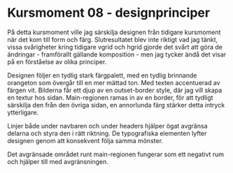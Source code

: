 Kursmoment 08 - designprinciper
=======================

På detta kursmoment ville jag särskilja designen från tidigare kursmoment när det kom till form och färg. Slutresultatet blev inte riktigt vad jag tänkt, vissa svårigheter kring tidigare vgrid och hgrid gjorde det svårt att göra de ändringar - framförallt gällande komposition - men jag tycker ändå det visar på en förståelse av olika principer.

Designen följer en tydlig stark färgpalett, med en tydlig brinnande orangeton som övergår till en mer mättad ton. Med texten accentuerad av färgen vit. Bilderna får ett djup av en outset-border style, där jag vill skapa en textur hos sidan. Main-regionen ramas in av en border, för att tydligt särskilja den från den övriga sidan, en annorlunda färg stärker detta intryck ytterligare.

Linjer både under navbaren och under headers hjälper ögat avgränsa delarna och styra den i rätt riktning. De typografiska elementen lyfter designen genom att konsekvent följa samma mönster.

Det avgränsade området runt main-regionen fungerar som ett negativt rum och hjälper till med avgränsningen.
